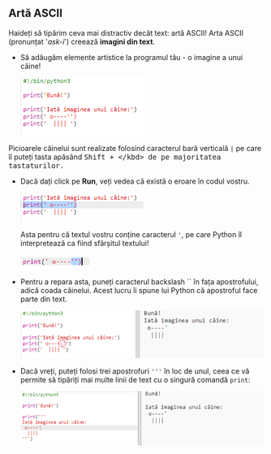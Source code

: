 ## Artă ASCII

Haideți să tipărim ceva mai distractiv decât text: artă ASCII! Arta ASCII (pronunțat '*ask-i*') creează **imagini din text**.

+ Să adăugăm elemente artistice la programul tău - o imagine a unui câine!
    
    ![captură de ecran](images/me-dog.png)

Picioarele câinelui sunt realizate folosind caracterul bară verticală `|` pe care îl puteți tasta apăsând <kbd>Shift + \</kbd> de pe majoritatea tastaturilor.

+ Dacă dați click pe **Run**, veți vedea că există o eroare în codul vostru.
    
    ![captură de ecran](images/me-dog-bug.png)
    
    Asta pentru că textul vostru conține caracterul `'`, pe care Python îl interpretează ca fiind sfârșitul textului!
    
    ![captură de ecran](images/me-dog-quote.png)

+ Pentru a repara asta, puneți caracterul backslash `` în fața apostrofului, adică coada câinelui. Acest lucru îi spune lui Python că apostroful face parte din text.
    
    ![captură de ecran](images/me-dog-bug-fix.png)

+ Dacă vreți, puteți folosi trei apostrofuri `'''` în loc de unul, ceea ce vă permite să tipăriți mai multe linii de text cu o singură comandă `print`:
    
    ![captură de ecran](images/me-dog-triple-quote.png)
